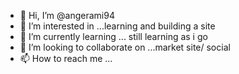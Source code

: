 - 👋 Hi, I’m @angerami94
- 👀 I’m interested in ...learning and building a site
- 🌱 I’m currently learning ... still learning as i go
- 💞️ I’m looking to collaborate on ...market site/ social
- 📫 How to reach me ...

<!---
angerami94/angerami94 is a ✨ special ✨ repository because its `README.md` (this file) appears on your GitHub profile.
You can click the Preview link to take a look at your changes.
--->
